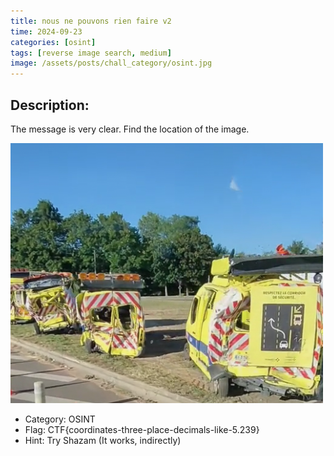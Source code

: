 ```yaml
---
title: nous ne pouvons rien faire v2
time: 2024-09-23
categories: [osint]
tags: [reverse image search, medium]
image: /assets/posts/chall_category/osint.jpg
---
```


## Description:

The message is very clear. Find the location of the image.

![chall](/assets/posts/chall-writeup-img/nous-ne-pouvons-rien-faire-v2/chall.png)

- Category: OSINT
- Flag: CTF{coordinates-three-place-decimals-like-5.239} 
- Hint: Try Shazam (It works, indirectly)


